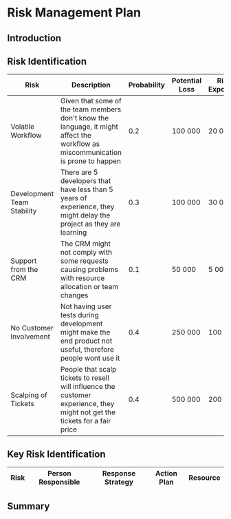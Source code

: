 # Risk Management Plan

## Introduction

## Risk Identification

| Risk              | Description | Probability | Potential Loss | Risk Exposure | Risk Category |
| ----------------- | ----------- | ----------- | -------------- | ------------- | ------------- |
| Volatile Workflow | Given that some of the team members don't know the language, it might affect the workflow as miscommunication is prone to happen | 0.2  | 100 000  | 20 000 | Mission and Goals |
| Development Team Stability | There are 5 developers that have less than 5 years of experience, they might delay the project as they are learning | 0.3 | 100 000  | 30 000 | Organization Management |
| Support from the CRM | The CRM might not comply with some requests causing problems with resource allocation or team changes | 0.1  | 50 000  | 5 000 | Organization Management |
| No Customer Involvement | Not having user tests during development might make the end product not useful, therefore people wont use it | 0.4  | 250 000  | 100 000 | Customer |
| Scalping of Tickets  | People that scalp tickets to resell will influence the customer experience, they might not get the tickets for a fair price  | 0.4 | 500 000 | 200 000 | Customer |

## Key Risk Identification

| Risk | Person Responsible | Response Strategy | Action Plan | Resource |
| ---- | ------------------ | ----------------- | ----------- | -------- |

## Summary
